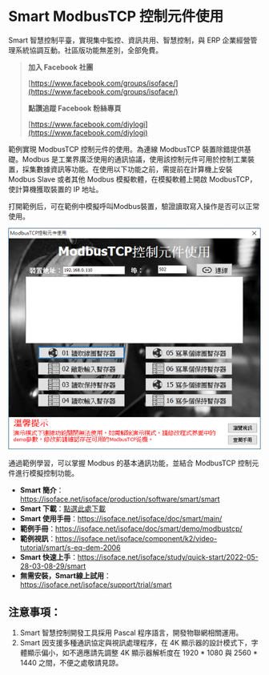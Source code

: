 # Smart ModbusTCP 控制元件使用

Smart 智慧控制平臺，實現集中監控、資訊共用、智慧控制，與 ERP 企業經營管理系統協調互動。社區版功能無差別，全部免費。

> **加入 Facebook 社團**
>
> [https://www.facebook.com/groups/isoface/](https://www.facebook.com/groups/isoface/)
> 
> **點讚追蹤 Facebook 粉絲專頁**
> 
> [https://www.facebook.com/diylogi](https://www.facebook.com/diylogi)

範例實現 ModbusTCP 控制元件的使用。為連線 ModbusTCP 裝置除錯提供基礎。Modbus 是工業界廣泛使用的通訊協議，使用該控制元件可用於控制工業裝置，採集數據資訊等功能。在使用以下功能之前，需提前在計算機上安裝 Modbus Slave 或者其他 Modbus 模擬軟體，在模擬軟體上開啟 ModbusTCP，使計算機獲取裝置的 IP 地址。

打開範例后，可在範例中模擬呼叫Modbus裝置，驗證讀取寫入操作是否可以正常使用。

![](images/20220923173832.png)

通過範例學習，可以掌握 Modbus 的基本通訊功能，並結合 ModbusTCP 控制元件進行模擬控制功能。

* **Smart 簡介**：https://isoface.net/isoface/production/software/smart/smart
* **Smart 下載**：[點選此處下載](https://github.com/isoface-iot/Smart/releases/latest)
* **Smart 使用手冊**：https://isoface.net/isoface/doc/smart/main/
* **範例手冊**：https://isoface.net/isoface/doc/smart/demo/modbustcp/
* **範例視訊**：https://isoface.net/isoface/component/k2/video-tutorial/smart/s-eq-dem-2006
* **Smart 快速上手**：https://isoface.net/isoface/study/quick-start/2022-05-28-03-08-29/smart
* **無需安裝，Smart線上試用**：https://isoface.net/isoface/support/trial/smart

## 注意事項：
1. Smart 智慧控制開發工具採用 Pascal 程序語言，開發物聯網相關運用。
2. Smart 因支援多種通訊協定與視訊處理程序，在 4K 顯示器的設計模式下，字體顯示偏小，如不適應請先調整 4K 顯示器解析度在 1920 * 1080 與 2560 * 1440 之間，不便之處敬請見諒。